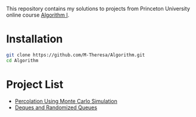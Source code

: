 This repository contains my solutions to projects from Princeton University online course [Algorithm I](https://online.princeton.edu/node/201). 

# Installation
```bash 
git clone https://github.com/M-Theresa/Algorithm.git
cd Algorithm
```
# Project List
* [Percolation Using Monte Carlo Simulation](https://coursera.cs.princeton.edu/algs4/assignments/percolation/specification.php)
* [Deques and Randomized Queues](https://coursera.cs.princeton.edu/algs4/assignments/queues/specification.php)
